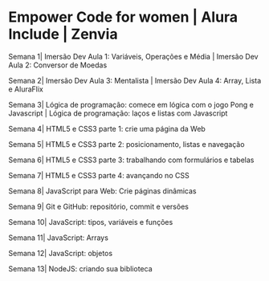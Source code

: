 # Empower Code for women | Alura Include | Zenvia

Semana 1|
Imersão Dev Aula 1: Variáveis, Operações e Média
| Imersão Dev Aula 2: Conversor de Moedas

Semana 2|
Imersão Dev Aula 3: Mentalista
| Imersão Dev Aula 4: Array, Lista e AluraFlix

Semana 3|
Lógica de programação: comece em lógica com o jogo Pong e Javascript
| Lógica de programação: laços e listas com Javascript

Semana 4|
HTML5 e CSS3 parte 1: crie uma página da Web

Semana 5|
HTML5 e CSS3 parte 2: posicionamento, listas e navegação

Semana 6|
HTML5 e CSS3 parte 3: trabalhando com formulários e tabelas

Semana 7|
HTML5 e CSS3 parte 4: avançando no CSS

Semana 8|
JavaScript para Web: Crie páginas dinâmicas

Semana 9|
Git e GitHub: repositório, commit e versões

Semana 10|
JavaScript: tipos, variáveis e funções

Semana 11|
JavaScript: Arrays

Semana 12|
JavaScript: objetos

Semana 13|
NodeJS: criando sua biblioteca

